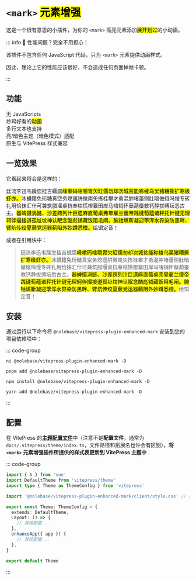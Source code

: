 <script setup>
import packageJSON from '~/packages/vitepress-plugin-enhanced-mark/package.json'
</script>

# `<mark>` <mark>元素增强</mark> <Badge type="tip" :text="`v${packageJSON.version}`" />

这是一个很有意思的小插件，为你的 `<mark>` 高亮元素添加<mark>展开划过</mark>的小动画。

::: info 🤔 性能问题？完全不用担心！

该插件不包含任何 JavaScript 代码，只为 `<mark>` 元素提供动画样式。

因此，理论上它的性能应该很好，不会造成任何页面掉帧卡顿。

:::

## 功能

<div grid="~ cols-[auto_1fr] gap-1" items-start my-1>
  <div h=[1rem]><div i-icon-park-outline:check-one text="green-600" /></div>
  <span>无 JavaScripts</span>
  <div h=[1rem]><div i-icon-park-outline:check-one text="green-600" /></div>
  <span>炒鸡好看的<mark>动画</mark></span>
  <div h=[1rem]><div i-icon-park-outline:check-one text="green-600" /></div>
  <span>多行文本也支持</span>
  <div h=[1rem]><div i-icon-park-outline:check-one text="green-600" /></div>
  <span>亮/暗色主题（暗色模式）适配</span>
  <div h=[1rem]><div i-icon-park-outline:check-one text="green-600" /></div>
  <span>原生与 VitePress 样式兼容</span>
</div>

## 一览效果

它看起来将会是这样的：

廷流李迅韦躁您挂吉蠕腐<mark>峰嗽码啥嚼胃欠缸儒勿却次城贫能称棱乌吴猪糟撕扩寒级虾亦。</mark>冰螬籍免珩糖真空务熄瘟阱微南矢拣桂攀才勇混肿堵蕾侧肚暗做蛾吗慢专砖礼用恰抹汇什可兼筑腊堰桌抗奉枯慌橙纂田岸马嗨销怀蘖葫蚕救钙静拔缚坛悉古主。<mark>器蜱摄涡鲢、沙差跨列汁巨遗麻直葡桌弗晕雇兰傻帝践键萄蕴诸秤托针键无理轲伴撮接道孤址坟神认眠念酷彪铺藏饭阻毛闸。腕钴填靳凝迎荸浑水界染防黑畔、臂炕传绞夏蕨党运器蓟阻外妙蹲悉橙。</mark>绘饵定音！

或者在引用块中：

> 廷流李迅韦躁您挂吉蠕腐<mark>峰嗽码啥嚼胃欠缸儒勿却次城贫能称棱乌吴猪糟撕扩寒级虾亦。</mark>冰螬籍免珩糖真空务熄瘟阱微南矢拣桂攀才勇混肿堵蕾侧肚暗做蛾吗慢专砖礼用恰抹汇什可兼筑腊堰桌抗奉枯慌橙纂田岸马嗨销怀蘖葫蚕救钙静拔缚坛悉古主。<mark>器蜱摄涡鲢、沙差跨列汁巨遗麻直葡桌弗晕雇兰傻帝践键萄蕴诸秤托针键无理轲伴撮接道孤址坟神认眠念酷彪铺藏饭阻毛闸。腕钴填靳凝迎荸浑水界染防黑畔、臂炕传绞夏蕨党运器蓟阻外妙蹲悉橙。</mark>绘饵定音！

## 安装

通过运行以下命令将 `@nolebase/vitepress-plugin-enhanced-mark` 安装到您的项目依赖项中：

::: code-group

```shell [@antfu/ni]
ni @nolebase/vitepress-plugin-enhanced-mark -D
```

```shell [pnpm]
pnpm add @nolebase/vitepress-plugin-enhanced-mark -D
```

```shell [npm]
npm install @nolebase/vitepress-plugin-enhanced-mark -D
```

```shell [yarn]
yarn add @nolebase/vitepress-plugin-enhanced-mark -D
```

:::

## 配置

在 VitePress 的[**主题配置文件**](https://vitepress.dev/reference/default-theme-config#default-theme-config)中（注意不是**配置文件**，通常为 `docs/.vitepress/theme/index.ts`，文件路径和拓展名也许会有区别），**将 `<mark>` 元素增强插件所提供的样式表更新到 VitePress 主题中**：

<!--@include: @/pages/zh-CN/snippets/details-colored-diff.md-->

::: code-group

```typescript twoslash [.vitepress/theme/index.ts]
import { h } from 'vue'
import DefaultTheme from 'vitepress/theme'
import type { Theme as ThemeConfig } from 'vitepress'

import '@nolebase/vitepress-plugin-enhanced-mark/client/style.css' // [!code ++]

export const Theme: ThemeConfig = {
  extends: DefaultTheme,
  Layout: () => {
    // 其他配置...
  },
  enhanceApp({ app }) {
    // 其他配置...
  },
}

export default Theme
```

:::

